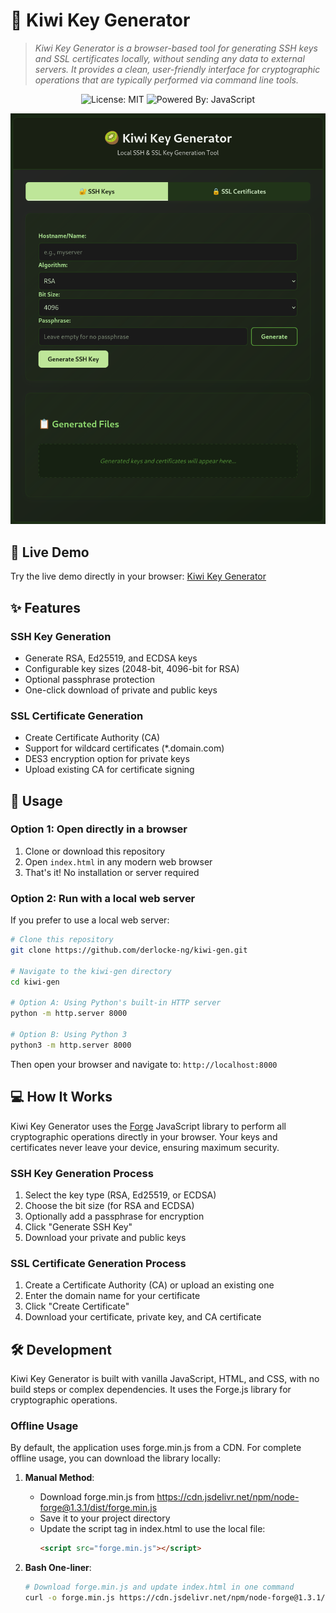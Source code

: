 # 🥝 Kiwi Key Generator

> *Kiwi Key Generator is a browser-based tool for generating SSH keys and SSL certificates locally, without sending any data to external servers. It provides a clean, user-friendly interface for cryptographic operations that are typically performed via command line tools.*

<div align="center">

![License: MIT](https://img.shields.io/badge/License-MIT-yellow.svg)
![Powered By: JavaScript](https://img.shields.io/badge/Powered%20By-JavaScript-blue.svg)

![Kiwi Key Generator Screenshot](kiwi-gen.png)

</div>

## 🚀 Live Demo

Try the live demo directly in your browser: [Kiwi Key Generator](https://derlocke-ng.github.io/kiwi-gen/)

## ✨ Features

### SSH Key Generation
- Generate RSA, Ed25519, and ECDSA keys
- Configurable key sizes (2048-bit, 4096-bit for RSA)
- Optional passphrase protection
- One-click download of private and public keys

### SSL Certificate Generation
- Create Certificate Authority (CA)
- Support for wildcard certificates (*.domain.com)
- DES3 encryption option for private keys
- Upload existing CA for certificate signing

## 🔧 Usage

### Option 1: Open directly in a browser
1. Clone or download this repository
2. Open `index.html` in any modern web browser
3. That's it! No installation or server required

### Option 2: Run with a local web server
If you prefer to use a local web server:
```bash
# Clone this repository
git clone https://github.com/derlocke-ng/kiwi-gen.git

# Navigate to the kiwi-gen directory
cd kiwi-gen

# Option A: Using Python's built-in HTTP server
python -m http.server 8000

# Option B: Using Python 3
python3 -m http.server 8000
```

Then open your browser and navigate to: `http://localhost:8000`

## 💻 How It Works

Kiwi Key Generator uses the [Forge](https://github.com/digitalbazaar/forge) JavaScript library to perform all cryptographic operations directly in your browser. Your keys and certificates never leave your device, ensuring maximum security.

### SSH Key Generation Process
1. Select the key type (RSA, Ed25519, or ECDSA)
2. Choose the bit size (for RSA and ECDSA)
3. Optionally add a passphrase for encryption
4. Click "Generate SSH Key"
5. Download your private and public keys

### SSL Certificate Generation Process
1. Create a Certificate Authority (CA) or upload an existing one
2. Enter the domain name for your certificate
3. Click "Create Certificate"
4. Download your certificate, private key, and CA certificate


## 🛠️ Development

Kiwi Key Generator is built with vanilla JavaScript, HTML, and CSS, with no build steps or complex dependencies. It uses the Forge.js library for cryptographic operations.

### Offline Usage

By default, the application uses forge.min.js from a CDN. For complete offline usage, you can download the library locally:

1. **Manual Method**:
   - Download forge.min.js from https://cdn.jsdelivr.net/npm/node-forge@1.3.1/dist/forge.min.js
   - Save it to your project directory
   - Update the script tag in index.html to use the local file:
     ```html
     <script src="forge.min.js"></script>
     ```

2. **Bash One-liner**:
   ```bash
   # Download forge.min.js and update index.html in one command
   curl -o forge.min.js https://cdn.jsdelivr.net/npm/node-forge@1.3.1/dist/forge.min.js && sed -i 's|https://cdn.jsdelivr.net/npm/node-forge@1.3.1/dist/forge.min.js|forge.min.js|g' index.html
   ```

